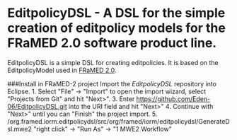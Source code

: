 # EditpolicyDSL - A DSL for the simple creation of editpolicy models for the FRaMED 2.0 software product line.

EditpolicyDSL is a simple DSL for creating editpolicies.
It is based on the EditpolicyModel used in [FRaMED 2.0](https://github.com/Eden-06/FRaMED-2.0).

###Install in FRaMED-2 project
Import the *EditpolicyDSL* repository into Eclipse.
    1. Select "File" -> "Import" to open the import wizard, select "Projects from Git" and hit "Next>".
    3. Enter <https://github.com/Eden-06/EditpolicyDSL.git> into the URI field and hit "Next>"
    4. Continue with "Next>" until you can "Finish" the project import.
    5. /org.framed.iorm.editpolicydsl/src/org/framed/iorm/editpolicydsl/GenerateDsl.mwe2 "right click" -> "Run As" -> "1 MWE2 Workflow"


